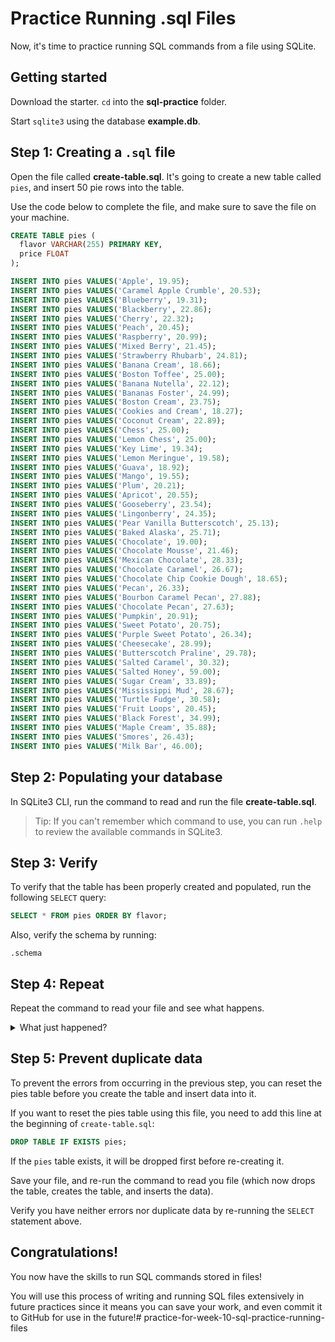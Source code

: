 # Practice Running .sql Files

Now, it's time to practice running SQL commands from a file using SQLite.

## Getting started

Download the starter. `cd` into the __sql-practice__ folder.

Start `sqlite3` using the database __example.db__.

## Step 1: Creating a `.sql` file

Open the file called __create-table.sql__. It's going to create a new table
called `pies`, and insert 50 pie rows into the table.

Use the code below to complete the file, and make sure to save the file on your
machine.

```sql
CREATE TABLE pies (
  flavor VARCHAR(255) PRIMARY KEY,
  price FLOAT
);

INSERT INTO pies VALUES('Apple', 19.95);
INSERT INTO pies VALUES('Caramel Apple Crumble', 20.53);
INSERT INTO pies VALUES('Blueberry', 19.31);
INSERT INTO pies VALUES('Blackberry', 22.86);
INSERT INTO pies VALUES('Cherry', 22.32);
INSERT INTO pies VALUES('Peach', 20.45);
INSERT INTO pies VALUES('Raspberry', 20.99);
INSERT INTO pies VALUES('Mixed Berry', 21.45);
INSERT INTO pies VALUES('Strawberry Rhubarb', 24.81);
INSERT INTO pies VALUES('Banana Cream', 18.66);
INSERT INTO pies VALUES('Boston Toffee', 25.00);
INSERT INTO pies VALUES('Banana Nutella', 22.12);
INSERT INTO pies VALUES('Bananas Foster', 24.99);
INSERT INTO pies VALUES('Boston Cream', 23.75);
INSERT INTO pies VALUES('Cookies and Cream', 18.27);
INSERT INTO pies VALUES('Coconut Cream', 22.89);
INSERT INTO pies VALUES('Chess', 25.00);
INSERT INTO pies VALUES('Lemon Chess', 25.00);
INSERT INTO pies VALUES('Key Lime', 19.34);
INSERT INTO pies VALUES('Lemon Meringue', 19.58);
INSERT INTO pies VALUES('Guava', 18.92);
INSERT INTO pies VALUES('Mango', 19.55);
INSERT INTO pies VALUES('Plum', 20.21);
INSERT INTO pies VALUES('Apricot', 20.55);
INSERT INTO pies VALUES('Gooseberry', 23.54);
INSERT INTO pies VALUES('Lingonberry', 24.35);
INSERT INTO pies VALUES('Pear Vanilla Butterscotch', 25.13);
INSERT INTO pies VALUES('Baked Alaska', 25.71);
INSERT INTO pies VALUES('Chocolate', 19.00);
INSERT INTO pies VALUES('Chocolate Mousse', 21.46);
INSERT INTO pies VALUES('Mexican Chocolate', 28.33);
INSERT INTO pies VALUES('Chocolate Caramel', 26.67);
INSERT INTO pies VALUES('Chocolate Chip Cookie Dough', 18.65);
INSERT INTO pies VALUES('Pecan', 26.33);
INSERT INTO pies VALUES('Bourbon Caramel Pecan', 27.88);
INSERT INTO pies VALUES('Chocolate Pecan', 27.63);
INSERT INTO pies VALUES('Pumpkin', 20.91);
INSERT INTO pies VALUES('Sweet Potato', 20.75);
INSERT INTO pies VALUES('Purple Sweet Potato', 26.34);
INSERT INTO pies VALUES('Cheesecake', 28.99);
INSERT INTO pies VALUES('Butterscotch Praline', 29.78);
INSERT INTO pies VALUES('Salted Caramel', 30.32);
INSERT INTO pies VALUES('Salted Honey', 59.00);
INSERT INTO pies VALUES('Sugar Cream', 33.89);
INSERT INTO pies VALUES('Mississippi Mud', 28.67);
INSERT INTO pies VALUES('Turtle Fudge', 30.58);
INSERT INTO pies VALUES('Fruit Loops', 20.45);
INSERT INTO pies VALUES('Black Forest', 34.99);
INSERT INTO pies VALUES('Maple Cream', 35.88);
INSERT INTO pies VALUES('Smores', 26.43);
INSERT INTO pies VALUES('Milk Bar', 46.00);
```

## Step 2: Populating your database

In SQLite3 CLI, run the command to read and run the file __create-table.sql__.

> Tip: If you can't remember which command to use, you can run `.help` to review
> the available commands in SQLite3.

## Step 3: Verify

To verify that the table has been properly created and populated, run the
following `SELECT` query:

```sql
SELECT * FROM pies ORDER BY flavor;
```

Also, verify the schema by running:

```sqlite3
.schema
```

## Step 4: Repeat

Repeat the command to read your file and see what happens.

<details>
  <summary>What just happened?</summary>
  The running the file returned two kinds of errors. The first error, "table
  pies already exists", is returned because the running the file again caused
  the <code>CREATE TABLE pies</code> statement to run again when there is
  already a pies table. The second error, "UNIQUE constraint failed:
  pies.flavor", is returned because the <code>flavors</code> column in the
  pies table is a primary key column and primary key values must be unique.
  Running the file again attempted to 1) create an already existing pies table,
  and 2) duplicate the entries in the pies table.
</details>

## Step 5: Prevent duplicate data

To prevent the errors from occurring in the previous step, you can reset the
pies table before you create the table and insert data into it.

If you want to reset the pies table using this file, you need to add this line
at the beginning of `create-table.sql`:

```sql
DROP TABLE IF EXISTS pies;
```

If the `pies` table exists, it will be dropped first before re-creating it.

Save your file, and re-run the command to read you file (which now drops the
table, creates the table, and inserts the data).

Verify you have neither errors nor duplicate data by re-running the `SELECT`
statement above.

## Congratulations!

You now have the skills to run SQL commands stored in files!

You will use this process of writing and running SQL files extensively in future
practices since it means you can save your work, and even commit it to GitHub
for use in the future!# practice-for-week-10-sql-practice-running-files
